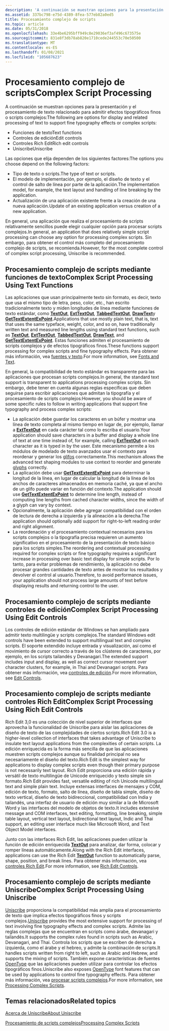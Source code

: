 ```yaml
---
description: 'A continuación se muestran opciones para la presentación y el procesamiento de texto relacionado para admitir efectos tipográficos finos o scripts complejos: Text functionsEdit controlsRich Edit controlsUniscribe'
ms.assetid: 337bc798-e75d-4389-8fea-577eb82a0ed5
title: Procesamiento complejo de scripts
ms.topic: article
ms.date: 05/31/2018
ms.openlocfilehash: 33e4be6295bff949c8e29036ef3af496c673575e
ms.sourcegitcommit: 831e8f3db78ab820e1710cede244553c70e50500
ms.translationtype: MT
ms.contentlocale: es-ES
ms.lasthandoff: 01/08/2021
ms.locfileid: "105687623"
---
```

# <a name="complex-script-processing"></a><span data-ttu-id="e84e9-103">Procesamiento complejo de scripts</span><span class="sxs-lookup"><span data-stu-id="e84e9-103">Complex Script Processing</span></span>

<span data-ttu-id="e84e9-104">A continuación se muestran opciones para la presentación y el procesamiento de texto relacionado para admitir efectos tipográficos finos o scripts complejos:</span><span class="sxs-lookup"><span data-stu-id="e84e9-104">The following are options for display and related processing of text to support fine typography effects or complex scripts:</span></span>

-   <span data-ttu-id="e84e9-105">Funciones de texto</span><span class="sxs-lookup"><span data-stu-id="e84e9-105">Text functions</span></span>
-   <span data-ttu-id="e84e9-106">Controles de edición</span><span class="sxs-lookup"><span data-stu-id="e84e9-106">Edit controls</span></span>
-   <span data-ttu-id="e84e9-107">Controles Rich Edit</span><span class="sxs-lookup"><span data-stu-id="e84e9-107">Rich edit controls</span></span>
-   <span data-ttu-id="e84e9-108">Uniscribe</span><span class="sxs-lookup"><span data-stu-id="e84e9-108">Uniscribe</span></span>

<span data-ttu-id="e84e9-109">Las opciones que elija dependen de los siguientes factores:</span><span class="sxs-lookup"><span data-stu-id="e84e9-109">The options you choose depend on the following factors:</span></span>

-   <span data-ttu-id="e84e9-110">Tipo de texto o scripts.</span><span class="sxs-lookup"><span data-stu-id="e84e9-110">The type of text or scripts.</span></span>
-   <span data-ttu-id="e84e9-111">El modelo de implementación, por ejemplo, el diseño de texto y el control de salto de línea por parte de la aplicación.</span><span class="sxs-lookup"><span data-stu-id="e84e9-111">The implementation model, for example, the text layout and handling of line breaking by the application.</span></span>
-   <span data-ttu-id="e84e9-112">Actualización de una aplicación existente frente a la creación de una nueva aplicación.</span><span class="sxs-lookup"><span data-stu-id="e84e9-112">Update of an existing application versus creation of a new application.</span></span>

<span data-ttu-id="e84e9-113">En general, una aplicación que realiza el procesamiento de scripts relativamente sencillos puede elegir cualquier opción para procesar scripts complejos.</span><span class="sxs-lookup"><span data-stu-id="e84e9-113">In general, an application that does relatively simple script processing can choose any option for processing complex scripts.</span></span> <span data-ttu-id="e84e9-114">Sin embargo, para obtener el control más completo del procesamiento complejo de scripts, se recomienda.</span><span class="sxs-lookup"><span data-stu-id="e84e9-114">However, for the most complete control of complex script processing, Uniscribe is recommended.</span></span>

## <a name="complex-script-processing-using-text-functions"></a><span data-ttu-id="e84e9-115">Procesamiento complejo de scripts mediante funciones de texto</span><span class="sxs-lookup"><span data-stu-id="e84e9-115">Complex Script Processing Using Text Functions</span></span>

<span data-ttu-id="e84e9-116">Las aplicaciones que usan principalmente texto sin formato, es decir, texto que usa el mismo tipo de letra, peso, color, etc., han escrito tradicionalmente texto y miden longitudes de línea mediante funciones de texto estándar, como [**TextOut**](/windows/win32/api/wingdi/nf-wingdi-textouta), [**ExtTextOut**](/windows/win32/api/wingdi/nf-wingdi-exttextouta), [**TabbedTextOut**](/windows/win32/api/winuser/nf-winuser-tabbedtextouta), [**DrawText**](/windows/win32/api/winuser/nf-winuser-drawtext)y [**GetTextExtentExPoint**](/windows/win32/api/wingdi/nf-wingdi-gettextextentexpointa).</span><span class="sxs-lookup"><span data-stu-id="e84e9-116">Applications that use mostly plain text, that is, text that uses the same typeface, weight, color, and so on, have traditionally written text and measured line lengths using standard text functions, such as [**TextOut**](/windows/win32/api/wingdi/nf-wingdi-textouta), [**ExtTextOut**](/windows/win32/api/wingdi/nf-wingdi-exttextouta), [**TabbedTextOut**](/windows/win32/api/winuser/nf-winuser-tabbedtextouta), [**DrawText**](/windows/win32/api/winuser/nf-winuser-drawtext), and [**GetTextExtentExPoint**](/windows/win32/api/wingdi/nf-wingdi-gettextextentexpointa).</span></span> <span data-ttu-id="e84e9-117">Estas funciones admiten el procesamiento de scripts complejos y de efectos tipográficos finos.</span><span class="sxs-lookup"><span data-stu-id="e84e9-117">These functions support processing for complex scripts and fine typography effects.</span></span> <span data-ttu-id="e84e9-118">Para obtener más información, vea [fuentes y texto](../gdi/fonts-and-text.md).</span><span class="sxs-lookup"><span data-stu-id="e84e9-118">For more information, see [Fonts and Text](../gdi/fonts-and-text.md).</span></span>

<span data-ttu-id="e84e9-119">En general, la compatibilidad de texto estándar es transparente para las aplicaciones que procesan scripts complejos.</span><span class="sxs-lookup"><span data-stu-id="e84e9-119">In general, the standard text support is transparent to applications processing complex scripts.</span></span> <span data-ttu-id="e84e9-120">Sin embargo, debe tener en cuenta algunas reglas específicas que deben seguirse para escribir aplicaciones que admitan la tipografía y el procesamiento de scripts complejos:</span><span class="sxs-lookup"><span data-stu-id="e84e9-120">However, you should be aware of some specific rules to follow in writing applications that support fine typography and process complex scripts:</span></span>

-   <span data-ttu-id="e84e9-121">La aplicación debe guardar los caracteres en un búfer y mostrar una línea de texto completa al mismo tiempo en lugar de, por ejemplo, llamar a [**ExtTextOut**](/windows/win32/api/wingdi/nf-wingdi-exttextouta) en cada carácter tal como lo escriba el usuario.</span><span class="sxs-lookup"><span data-stu-id="e84e9-121">Your application should save characters in a buffer and display a whole line of text at one time instead of, for example, calling [**ExtTextOut**](/windows/win32/api/wingdi/nf-wingdi-exttextouta) on each character as it is typed in by the user.</span></span> <span data-ttu-id="e84e9-122">Este mecanismo permite a los módulos de modelado de texto avanzados usar el contexto para reordenar y generar los [glifos](uniscribe-glossary.md) correctamente.</span><span class="sxs-lookup"><span data-stu-id="e84e9-122">This mechanism allows the advanced text shaping modules to use context to reorder and generate [glyphs](uniscribe-glossary.md) correctly.</span></span>
-   <span data-ttu-id="e84e9-123">La aplicación debe usar [**GetTextExtentExPoint**](/windows/win32/api/wingdi/nf-wingdi-gettextextentexpointa) para determinar la longitud de la línea, en lugar de calcular la longitud de la línea de los anchos de caracteres almacenados en memoria caché, ya que el ancho de un glifo puede variar en función del contexto.</span><span class="sxs-lookup"><span data-stu-id="e84e9-123">The application should use [**GetTextExtentExPoint**](/windows/win32/api/wingdi/nf-wingdi-gettextextentexpointa) to determine line length, instead of computing line lengths from cached character widths, since the width of a glyph can vary by context.</span></span>
-   <span data-ttu-id="e84e9-124">Opcionalmente, la aplicación debe agregar compatibilidad con el orden de lectura de derecha a izquierda y la alineación a la derecha.</span><span class="sxs-lookup"><span data-stu-id="e84e9-124">The application should optionally add support for right-to-left reading order and right alignment.</span></span>
-   <span data-ttu-id="e84e9-125">La reordenación y el procesamiento contextual necesarios para los scripts complejos o la tipografía precisa requieren un aumento significativo en el procesamiento de la presentación de texto básico para los scripts simples.</span><span class="sxs-lookup"><span data-stu-id="e84e9-125">The reordering and contextual processing required for complex scripts or fine typography requires a significant increase in processing over basic text display for simple scripts.</span></span> <span data-ttu-id="e84e9-126">Por lo tanto, para evitar problemas de rendimiento, la aplicación no debe procesar grandes cantidades de texto antes de mostrar los resultados y devolver el control al usuario.</span><span class="sxs-lookup"><span data-stu-id="e84e9-126">Therefore, to avoid performance issues, your application should not process large amounts of text before displaying results and returning control to the user.</span></span>

## <a name="complex-script-processing-using-edit-controls"></a><span data-ttu-id="e84e9-127">Procesamiento complejo de scripts mediante controles de edición</span><span class="sxs-lookup"><span data-stu-id="e84e9-127">Complex Script Processing Using Edit Controls</span></span>

<span data-ttu-id="e84e9-128">Los controles de edición estándar de Windows se han ampliado para admitir texto multilingüe y scripts complejos.</span><span class="sxs-lookup"><span data-stu-id="e84e9-128">The standard Windows edit controls have been extended to support multilingual text and complex scripts.</span></span> <span data-ttu-id="e84e9-129">El soporte extendido incluye entrada y visualización, así como el movimiento de cursor correcto a través de los clústeres de caracteres, por ejemplo, en los scripts tailandés y Devanagari.</span><span class="sxs-lookup"><span data-stu-id="e84e9-129">The extended support includes input and display, as well as correct cursor movement over character clusters, for example, in Thai and Devanagari scripts.</span></span> <span data-ttu-id="e84e9-130">Para obtener más información, vea [controles de edición](../controls/edit-controls.md).</span><span class="sxs-lookup"><span data-stu-id="e84e9-130">For more information, see [Edit Controls](../controls/edit-controls.md).</span></span>

## <a name="complex-script-processing-using-rich-edit-controls"></a><span data-ttu-id="e84e9-131">Procesamiento complejo de scripts mediante controles Rich Edit</span><span class="sxs-lookup"><span data-stu-id="e84e9-131">Complex Script Processing Using Rich Edit Controls</span></span>

<span data-ttu-id="e84e9-132">Rich Edit 3,0 es una colección de nivel superior de interfaces que aprovecha la funcionalidad de Uniscribe para aislar las aplicaciones de diseño de texto de las complejidades de ciertos scripts.</span><span class="sxs-lookup"><span data-stu-id="e84e9-132">Rich Edit 3.0 is a higher-level collection of interfaces that takes advantage of Uniscribe to insulate text layout applications from the complexities of certain scripts.</span></span> <span data-ttu-id="e84e9-133">La edición enriquecida es la forma más sencilla de que las aplicaciones muestren scripts complejos aunque su finalidad principal no sea necesariamente el diseño del texto.</span><span class="sxs-lookup"><span data-stu-id="e84e9-133">Rich Edit is the simplest way for applications to display complex scripts even though their primary purpose is not necessarily text layout.</span></span> <span data-ttu-id="e84e9-134">Rich Edit proporciona una edición rápida y versátil de texto multilingüe de Unicode enriquecido y texto simple sin formato.</span><span class="sxs-lookup"><span data-stu-id="e84e9-134">Rich Edit provides fast, versatile editing of rich Unicode multilingual text and simple plain text.</span></span> <span data-ttu-id="e84e9-135">Incluye extensas interfaces de mensajes y COM, edición de texto, formato, salto de línea, diseño de tabla simple, diseño de texto vertical, diseño de texto bidireccional, compatibilidad con India y tailandés, una interfaz de usuario de edición muy similar a la de Microsoft Word y las interfaces del modelo de objetos de texto.</span><span class="sxs-lookup"><span data-stu-id="e84e9-135">It includes extensive message and COM interfaces, text editing, formatting, line breaking, simple table layout, vertical text layout, bidirectional text layout, Indic and Thai support, an editing user interface much like Microsoft Word, and Text Object Model interfaces.</span></span>

<span data-ttu-id="e84e9-136">Junto con las interfaces Rich Edit, las aplicaciones pueden utilizar la función de edición enriquecida [**TextOut**](/windows/win32/api/wingdi/nf-wingdi-textouta) para analizar, dar forma, colocar y romper líneas automáticamente.</span><span class="sxs-lookup"><span data-stu-id="e84e9-136">Along with the Rich Edit interfaces, applications can use the Rich Edit [**TextOut**](/windows/win32/api/wingdi/nf-wingdi-textouta) function to automatically parse, shape, position, and break lines.</span></span> <span data-ttu-id="e84e9-137">Para obtener más información, vea [controles Rich Edit](../controls/rich-edit-controls.md).</span><span class="sxs-lookup"><span data-stu-id="e84e9-137">For more information, see [Rich Edit Controls](../controls/rich-edit-controls.md).</span></span>

## <a name="complex-script-processing-using-uniscribe"></a><span data-ttu-id="e84e9-138">Procesamiento complejo de scripts mediante Uniscribe</span><span class="sxs-lookup"><span data-stu-id="e84e9-138">Complex Script Processing Using Uniscribe</span></span>

<span data-ttu-id="e84e9-139">[Uniscribe](uniscribe.md) proporciona la compatibilidad más amplia para el procesamiento de texto que implica efectos tipográficos finos y scripts complejos.</span><span class="sxs-lookup"><span data-stu-id="e84e9-139">[Uniscribe](uniscribe.md) provides the most extensive support for processing of text involving fine typography effects and complex scripts.</span></span> <span data-ttu-id="e84e9-140">Admite las reglas complejas que se encuentran en scripts como árabe, devanagari y tailandés.</span><span class="sxs-lookup"><span data-stu-id="e84e9-140">It supports the complex rules found in scripts such as Arabic, Devanagari, and Thai.</span></span> <span data-ttu-id="e84e9-141">Controla los scripts que se escriben de derecha a izquierda, como el árabe y el hebreo, y admite la combinación de scripts.</span><span class="sxs-lookup"><span data-stu-id="e84e9-141">It handles scripts written from right to left, such as Arabic and Hebrew, and supports the mixing of scripts.</span></span> <span data-ttu-id="e84e9-142">También expone características de fuentes [OpenType](opentype-font-format.md) que las aplicaciones pueden utilizar para controlar los efectos tipográficos finos.</span><span class="sxs-lookup"><span data-stu-id="e84e9-142">Uniscribe also exposes [OpenType](opentype-font-format.md) font features that can be used by applications to control fine typography effects.</span></span> <span data-ttu-id="e84e9-143">Para obtener más información, vea [procesar scripts complejos](processing-complex-scripts.md).</span><span class="sxs-lookup"><span data-stu-id="e84e9-143">For more information, see [Processing Complex Scripts](processing-complex-scripts.md).</span></span>

## <a name="related-topics"></a><span data-ttu-id="e84e9-144">Temas relacionados</span><span class="sxs-lookup"><span data-stu-id="e84e9-144">Related topics</span></span>

<dl> <dt>

[<span data-ttu-id="e84e9-145">Acerca de Uniscribe</span><span class="sxs-lookup"><span data-stu-id="e84e9-145">About Uniscribe</span></span>](about-uniscribe.md)
</dt> <dt>

[<span data-ttu-id="e84e9-146">Procesamiento de scripts complejos</span><span class="sxs-lookup"><span data-stu-id="e84e9-146">Processing Complex Scripts</span></span>](processing-complex-scripts.md)
</dt> </dl>

 

 
